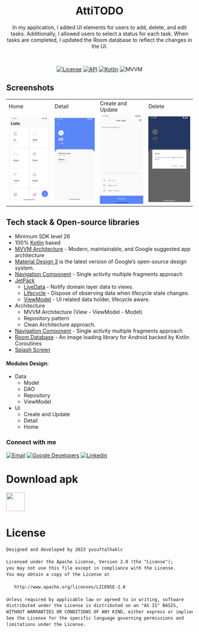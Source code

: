 <h1 align="center">AttiTODO</h1>
<p align="center">  
In my application, I added UI elements for users to add, delete, and edit tasks. Additionally, I allowed users to select a status for each task. When tasks are completed, I updated the Room database to reflect the changes in the UI.
  </p>
</br>

<p align="center">
  <a href="https://opensource.org/licenses/Apache-2.0"><img alt="License" src="https://img.shields.io/badge/License-Apache%202.0-blue.svg"/></a>
  <a href="https://android-arsenal.com/api?level=26"><img alt="API" src="https://img.shields.io/badge/API-26%2B-brightgreen.svg?style=flat"/></a>
  <a href="https://kotlinlang.org"><img alt="Kotlin" src="https://img.shields.io/badge/Kotlin-1.4.xxx-blue"/></a>
  <img alt="MVVM" src="https://img.shields.io/badge/MVVM-Architecture-orange"/>
  
</p>

## Screenshots
<table>
    <tr>
    <td>Home</td>
    <td>Detail</td>
    <td>Create and Update</td>
    <td>Delete</td>
   </tr> 
  <tr>
    <td><img src="https://github.com/yusuftalhaklc/jcompose-attiTodo/blob/main/img/1.png" width="100%"></td>
 <td><img src="https://github.com/yusuftalhaklc/jcompose-attiTodo/blob/main/img/3.png" width="100%"></td>
 <td><img src="https://github.com/yusuftalhaklc/jcompose-attiTodo/blob/main/img/2.png" width="100%"></td>
 <td><img src="https://github.com/yusuftalhaklc/jcompose-attiTodo/blob/main/img/4.png" width="100%"></td>
   </tr>  
  </tr>
</table>


## Tech stack & Open-source libraries

- Minimum SDK level 26
- 100% [Kotlin](https://kotlinlang.org/) based 
- [MVVM Architecture](https://developer.android.com/jetpack/guide) - Modern, maintainable, and Google suggested app architecture
- [Material Design 3](https://m3.material.io/) is the latest version of Google’s open-source design system.
- [Navigation Component](https://developer.android.com/guide/navigation) - Single activity multiple fragments approach
- [JetPack](https://developer.android.com/jetpack)
    - [LiveData](https://developer.android.com/topic/libraries/architecture/livedata) - Notify domain layer data to views.
    - [Lifecycle](https://developer.android.com/topic/libraries/architecture/lifecycle) - Dispose of observing data when lifecycle state changes.
    - [ViewModel](https://developer.android.com/topic/libraries/architecture/viewmodel) - UI related data holder, lifecycle aware.
- Architecture
  - MVVM Architecture (View - ViewModel - Model)
  - Repository pattern
  - Clean Architecture approach.
- [Navigation Component](https://developer.android.com/guide/navigation) - Single activity multiple fragments approach
- [Room Database](https://developer.android.com/training/data-storage/room) - An image loading library for Android backed by Kotlin Coroutines
- [Splash Screen](https://developer.android.com/develop/ui/views/launch/splash-screen) 
    

#### Modules Design:
- Data
  - Model
  - DAO
  - Repository
  - ViewModel
- Ui
  - Create and Update
  - Detail
  - Home

### Connect with me

<p >
<a target="_blank" href="mailto:yusuftalhaklc@gmail.com"><img alt="Email" src="https://img.shields.io/badge/Email-blue?style=flat&logo=gmail"></a>
<a target="_blank" href="https://g.dev/yusuftalhaklc"><img alt="Google Developers" src="https://img.shields.io/badge/Google Devs-gray?style=flat&logo=Google"></a>
<a target="_blank" href="https://linkedin.com/in/yusuftalhaklc"><img alt="Linkedin" src="https://img.shields.io/badge/Linkedin-gray?style=flat&logo=linkedin"></a></p>

# Download apk
<a target="_blank" href="https://drive.google.com/file/d/1kDltt4Rs84tu0BzeG-l8bE99HlHNf9yu/view?usp=sharing"><img  width="50" height="50" src="https://cdn.pixabay.com/photo/2016/12/18/13/45/download-1915753_1280.png"></a>


# License
```xml
Designed and developed by 2023 yusuftalhaklc

Licensed under the Apache License, Version 2.0 (the "License");
you may not use this file except in compliance with the License.
You may obtain a copy of the License at

   http://www.apache.org/licenses/LICENSE-2.0

Unless required by applicable law or agreed to in writing, software
distributed under the License is distributed on an "AS IS" BASIS,
WITHOUT WARRANTIES OR CONDITIONS OF ANY KIND, either express or implied.
See the License for the specific language governing permissions and
limitations under the License.
```
